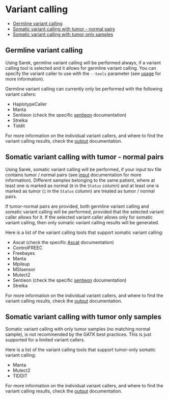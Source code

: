 # Variant calling

- [Germline variant calling](#germline-variant-calling)
- [Somatic variant calling with tumor - normal pairs](#somatic-variant-calling-with-tumor---normal-pairs)
- [Somatic variant calling with tumor only samples](#somatic-variant-calling-with-tumor-only-samples)

## Germline variant calling

Using Sarek, germline variant calling will be performed always, if a variant calling tool is selected and it allows for germline variant calling.
You can specify the variant caller to use with the `--tools` parameter (see [usage](./usage.md) for more information).

Germline variant calling can currently only be performed with the following variant callers:

- HaplotypeCaller
- Manta
- Sentieon (check the specific [sentieon](sentieon.md) documentation)
- Strelka
- Tiddit

For more information on the individual variant callers, and where to find the variant calling results, check the [output](output.md) documentation.

## Somatic variant calling with tumor - normal pairs

Using Sarek, somatic variant calling will be performed, if your input tsv file contains tumor / normal pairs (see [input](input.md) documentation for more information).
Different samples belonging to the same patient, where at least one is marked as normal (`0` in the `Status` column) and at least one is marked as tumor (`1` in the `Status` column) are treated as tumor / normal pairs.

If tumor-normal pairs are provided, both germline variant calling and somatic variant calling will be performed, provided that the selected variant caller allows for it.
If the selected variant caller allows only for somatic variant calling, then only somatic variant calling results will be generated.

Here is a list of the variant calling tools that support somatic variant calling:

- Ascat (check the specific [Ascat](ascat.md) documentation)
- ControlFREEC
- Freebayes
- Manta
- Mpileup
- MSIsensor
- Mutect2
- Sentieon (check the specific [sentieon](sentieon.md) documentation)
- Strelka

For more information on the individual variant callers, and where to find the variant calling results, check the [output](output.md) documentation.

## Somatic variant calling with tumor only samples

Somatic variant calling with only tumor samples (no matching normal sample), is not recommended by the GATK best practices.
This is just supported for a limited variant callers.

Here is a list of the variant calling tools that support tumor-only somatic variant calling:

- Manta
- Mutect2
- TIDDIT

For more information on the individual variant callers, and where to find the variant calling results, check the [output](output.md) documentation.
